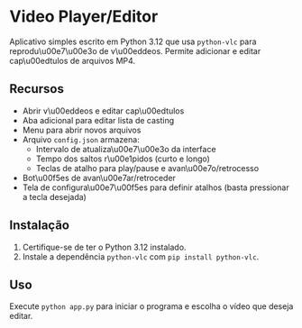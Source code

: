 # Video Player/Editor

Aplicativo simples escrito em Python 3.12 que usa `python-vlc` para reprodu\u00e7\u00e3o de v\u00eddeos. Permite adicionar e editar cap\u00edtulos de arquivos MP4.

## Recursos

- Abrir v\u00eddeos e editar cap\u00edtulos
- Aba adicional para editar lista de casting
- Menu para abrir novos arquivos
- Arquivo `config.json` armazena:
  - Intervalo de atualiza\u00e7\u00e3o da interface
  - Tempo dos saltos r\u00e1pidos (curto e longo)
  - Teclas de atalho para play/pause e avan\u00e7o/retrocesso
- Bot\u00f5es de avan\u00e7ar/retroceder
- Tela de configura\u00e7\u00f5es para definir atalhos (basta pressionar a tecla desejada)

## Instalação

1. Certifique-se de ter o Python 3.12 instalado.
2. Instale a dependência `python-vlc` com `pip install python-vlc`.

## Uso

Execute `python app.py` para iniciar o programa e escolha o vídeo que deseja editar.
